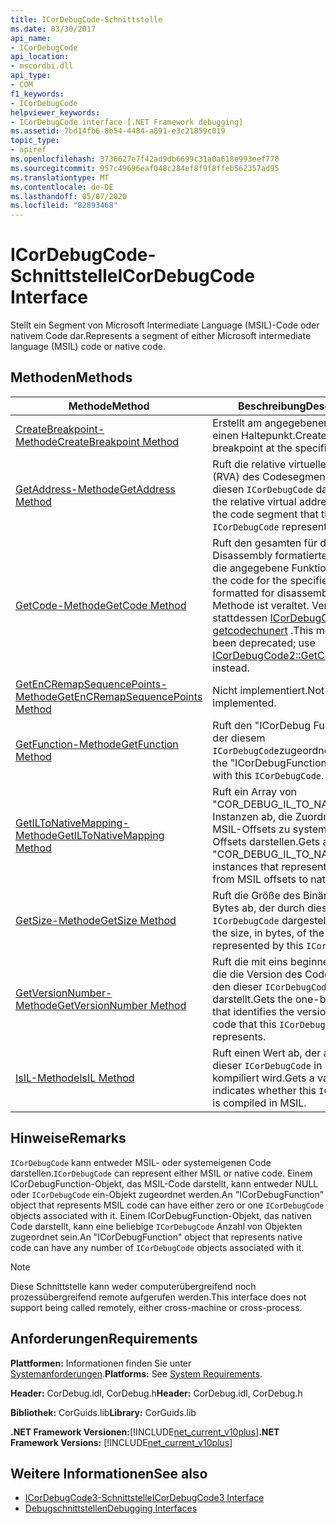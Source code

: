 ```yaml
---
title: ICorDebugCode-Schnittstelle
ms.date: 03/30/2017
api_name:
- ICorDebugCode
api_location:
- mscordbi.dll
api_type:
- COM
f1_keywords:
- ICorDebugCode
helpviewer_keywords:
- ICorDebugCode interface [.NET Framework debugging]
ms.assetid: 7bd14fb6-8b54-4484-a891-e3c21859c019
topic_type:
- apiref
ms.openlocfilehash: 3736627e7f42ad9db6699c31a0a618e993eef770
ms.sourcegitcommit: 957c49696eaf048c284ef8f9f8ffeb562357ad95
ms.translationtype: MT
ms.contentlocale: de-DE
ms.lasthandoff: 05/07/2020
ms.locfileid: "82893468"
---
```

# <a name="icordebugcode-interface"></a><span data-ttu-id="900cf-102">ICorDebugCode-Schnittstelle</span><span class="sxs-lookup"><span data-stu-id="900cf-102">ICorDebugCode Interface</span></span>

<span data-ttu-id="900cf-103">Stellt ein Segment von Microsoft Intermediate Language (MSIL)-Code oder nativem Code dar.</span><span class="sxs-lookup"><span data-stu-id="900cf-103">Represents a segment of either Microsoft intermediate language (MSIL) code or native code.</span></span>  
  
## <a name="methods"></a><span data-ttu-id="900cf-104">Methoden</span><span class="sxs-lookup"><span data-stu-id="900cf-104">Methods</span></span>  
  
|<span data-ttu-id="900cf-105">Methode</span><span class="sxs-lookup"><span data-stu-id="900cf-105">Method</span></span>|<span data-ttu-id="900cf-106">Beschreibung</span><span class="sxs-lookup"><span data-stu-id="900cf-106">Description</span></span>|  
|------------|-----------------|  
|[<span data-ttu-id="900cf-107">CreateBreakpoint-Methode</span><span class="sxs-lookup"><span data-stu-id="900cf-107">CreateBreakpoint Method</span></span>](icordebugcode-createbreakpoint-method.md)|<span data-ttu-id="900cf-108">Erstellt am angegebenen Offset einen Haltepunkt.</span><span class="sxs-lookup"><span data-stu-id="900cf-108">Creates a breakpoint at the specified offset.</span></span>|  
|[<span data-ttu-id="900cf-109">GetAddress-Methode</span><span class="sxs-lookup"><span data-stu-id="900cf-109">GetAddress Method</span></span>](icordebugcode-getaddress-method.md)|<span data-ttu-id="900cf-110">Ruft die relative virtuelle Adresse (RVA) des Codesegments ab, das diesen `ICorDebugCode` darstellt.</span><span class="sxs-lookup"><span data-stu-id="900cf-110">Gets the relative virtual address (RVA) of the code segment that this `ICorDebugCode` represents.</span></span>|  
|[<span data-ttu-id="900cf-111">GetCode-Methode</span><span class="sxs-lookup"><span data-stu-id="900cf-111">GetCode Method</span></span>](icordebugcode-getcode-method.md)|<span data-ttu-id="900cf-112">Ruft den gesamten für die Disassembly formatierten Code für die angegebene Funktion ab.</span><span class="sxs-lookup"><span data-stu-id="900cf-112">Gets all the code for the specified function, formatted for disassembly.</span></span> <span data-ttu-id="900cf-113">Diese Methode ist veraltet. Verwenden Sie stattdessen [ICorDebugCode2:: getcodechunert](icordebugcode2-getcodechunks-method.md) .</span><span class="sxs-lookup"><span data-stu-id="900cf-113">This method has been deprecated; use [ICorDebugCode2::GetCodeChunks](icordebugcode2-getcodechunks-method.md) instead.</span></span>|  
|[<span data-ttu-id="900cf-114">GetEnCRemapSequencePoints-Methode</span><span class="sxs-lookup"><span data-stu-id="900cf-114">GetEnCRemapSequencePoints Method</span></span>](icordebugcode-getencremapsequencepoints-method.md)|<span data-ttu-id="900cf-115">Nicht implementiert.</span><span class="sxs-lookup"><span data-stu-id="900cf-115">Not implemented.</span></span>|  
|[<span data-ttu-id="900cf-116">GetFunction-Methode</span><span class="sxs-lookup"><span data-stu-id="900cf-116">GetFunction Method</span></span>](icordebugcode-getfunction-method.md)|<span data-ttu-id="900cf-117">Ruft den "ICorDebug Function" ab, der diesem `ICorDebugCode`zugeordnet ist.</span><span class="sxs-lookup"><span data-stu-id="900cf-117">Gets the "ICorDebugFunction" associated with this `ICorDebugCode`.</span></span>|  
|[<span data-ttu-id="900cf-118">GetILToNativeMapping-Methode</span><span class="sxs-lookup"><span data-stu-id="900cf-118">GetILToNativeMapping Method</span></span>](icordebugcode-getiltonativemapping-method.md)|<span data-ttu-id="900cf-119">Ruft ein Array von "COR_DEBUG_IL_TO_NATIVE_MAP"-Instanzen ab, die Zuordnungen von MSIL-Offsets zu systemeigenen Offsets darstellen.</span><span class="sxs-lookup"><span data-stu-id="900cf-119">Gets an array of "COR_DEBUG_IL_TO_NATIVE_MAP" instances that represent mappings from MSIL offsets to native offsets.</span></span>|  
|[<span data-ttu-id="900cf-120">GetSize-Methode</span><span class="sxs-lookup"><span data-stu-id="900cf-120">GetSize Method</span></span>](icordebugcode-getsize-method.md)|<span data-ttu-id="900cf-121">Ruft die Größe des Binärcodes in Bytes ab, der durch diesen `ICorDebugCode` dargestellt wird.</span><span class="sxs-lookup"><span data-stu-id="900cf-121">Gets the size, in bytes, of the binary code represented by this `ICorDebugCode`.</span></span>|  
|[<span data-ttu-id="900cf-122">GetVersionNumber-Methode</span><span class="sxs-lookup"><span data-stu-id="900cf-122">GetVersionNumber Method</span></span>](icordebugcode-getversionnumber-method.md)|<span data-ttu-id="900cf-123">Ruft die mit eins beginnende Zahl ab, die die Version des Codes angibt, den dieser `ICorDebugCode` darstellt.</span><span class="sxs-lookup"><span data-stu-id="900cf-123">Gets the one-based number that identifies the version of the code that this `ICorDebugCode` represents.</span></span>|  
|[<span data-ttu-id="900cf-124">IsIL-Methode</span><span class="sxs-lookup"><span data-stu-id="900cf-124">IsIL Method</span></span>](icordebugcode-isil-method.md)|<span data-ttu-id="900cf-125">Ruft einen Wert ab, der angibt, ob dieser `ICorDebugCode` in MSIL kompiliert wird.</span><span class="sxs-lookup"><span data-stu-id="900cf-125">Gets a value that indicates whether this `ICorDebugCode` is compiled in MSIL.</span></span>|  
  
## <a name="remarks"></a><span data-ttu-id="900cf-126">Hinweise</span><span class="sxs-lookup"><span data-stu-id="900cf-126">Remarks</span></span>  
 <span data-ttu-id="900cf-127">`ICorDebugCode` kann entweder MSIL- oder systemeigenen Code darstellen.</span><span class="sxs-lookup"><span data-stu-id="900cf-127">`ICorDebugCode` can represent either MSIL or native code.</span></span> <span data-ttu-id="900cf-128">Einem ICorDebugFunction-Objekt, das MSIL-Code darstellt, kann entweder NULL oder `ICorDebugCode` ein-Objekt zugeordnet werden.</span><span class="sxs-lookup"><span data-stu-id="900cf-128">An "ICorDebugFunction" object that represents MSIL code can have either zero or one `ICorDebugCode` objects associated with it.</span></span> <span data-ttu-id="900cf-129">Einem ICorDebugFunction-Objekt, das nativen Code darstellt, kann eine beliebige `ICorDebugCode` Anzahl von Objekten zugeordnet sein.</span><span class="sxs-lookup"><span data-stu-id="900cf-129">An "ICorDebugFunction" object that represents native code can have any number of `ICorDebugCode` objects associated with it.</span></span>  
  
> [!NOTE]
> <span data-ttu-id="900cf-130">Diese Schnittstelle kann weder computerübergreifend noch prozessübergreifend remote aufgerufen werden.</span><span class="sxs-lookup"><span data-stu-id="900cf-130">This interface does not support being called remotely, either cross-machine or cross-process.</span></span>  
  
## <a name="requirements"></a><span data-ttu-id="900cf-131">Anforderungen</span><span class="sxs-lookup"><span data-stu-id="900cf-131">Requirements</span></span>  
 <span data-ttu-id="900cf-132">**Plattformen:** Informationen finden Sie unter [Systemanforderungen](../../get-started/system-requirements.md).</span><span class="sxs-lookup"><span data-stu-id="900cf-132">**Platforms:** See [System Requirements](../../get-started/system-requirements.md).</span></span>  
  
 <span data-ttu-id="900cf-133">**Header:** CorDebug.idl, CorDebug.h</span><span class="sxs-lookup"><span data-stu-id="900cf-133">**Header:** CorDebug.idl, CorDebug.h</span></span>  
  
 <span data-ttu-id="900cf-134">**Bibliothek:** CorGuids.lib</span><span class="sxs-lookup"><span data-stu-id="900cf-134">**Library:** CorGuids.lib</span></span>  
  
 <span data-ttu-id="900cf-135">**.NET Framework Versionen:**[!INCLUDE[net_current_v10plus](../../../../includes/net-current-v10plus-md.md)]</span><span class="sxs-lookup"><span data-stu-id="900cf-135">**.NET Framework Versions:** [!INCLUDE[net_current_v10plus](../../../../includes/net-current-v10plus-md.md)]</span></span>  
  
## <a name="see-also"></a><span data-ttu-id="900cf-136">Weitere Informationen</span><span class="sxs-lookup"><span data-stu-id="900cf-136">See also</span></span>

- [<span data-ttu-id="900cf-137">ICorDebugCode3-Schnittstelle</span><span class="sxs-lookup"><span data-stu-id="900cf-137">ICorDebugCode3 Interface</span></span>](icordebugcode3-interface.md)
- [<span data-ttu-id="900cf-138">Debugschnittstellen</span><span class="sxs-lookup"><span data-stu-id="900cf-138">Debugging Interfaces</span></span>](debugging-interfaces.md)
